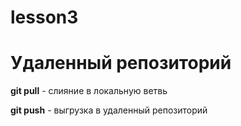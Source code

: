 # lesson3

# Удаленный репозиторий

**git pull** - слияние в локальную ветвь

**git push** - выгрузка в удаленный репозиторий


